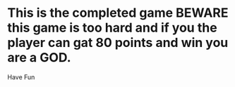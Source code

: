 # This is the completed game BEWARE this game is too hard and if you the player can gat 80 points and win you are a GOD.
Have Fun
